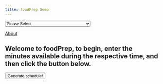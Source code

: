 ```yaml
---
title: foodPrep Demo
---
```

<head>
<meta name="viewport" content="width=device-width, initial-scale=1">
<style>
table{
    table-layout: fixed;
    width: 750px; 
}

.textInputs {
	width: 80px;
}

.truncated {
    display: block;
    white-space: nowrap; /* forces text to single line */
    overflow: hidden;
    text-overflow: ellipsis;
}

.empty {
	background-color: #BB1111;
	width: 84px;
	height: 23px;
}

.dropbtn {
    background-color: #4CAF50;
    color: white;
    padding: 2px;
    font-size: 16px;
    border: none;
	width: 84px;
	height: 23px;
    white-space: nowrap;
}

.dropdown {
    position: relative;
    display: inline-block;
}

.dropdown-content {
    display: none;
    position: absolute;
	white-space: nowrap;
	right: 0;
    background-color: #f1f1f1;
    min-width: 160px;
    box-shadow: 0px 8px 16px 0px rgba(0,0,0,0.2);
    z-index: 1;
}

.dropdown-content b {
    color: black;
    padding: 12px 16px;
    text-decoration: none;
    display: block;
}

.dropdown:hover .dropdown-content {
    display: block;
}

.dropdown:hover .dropbtn {
    background-color: #3e8e41;
}
</style>
</head>
<body>

<select style="width: 280px" id="Mobility" name="Mobility">
  <option selected="">Please Select</option>
  <option>K</option>
  <option>1</option>
  <option>2</option>
  <option>3</option>
  <option>4</option>
  <option>5</option>
  <option>6</option>
  <option>7</option>
  <option>8</option>
  <option>9</option>
  <option>10</option>
  <option>11</option>
  <option>12</option>
</select>


<a href="/foodPrep/about">About</a>
<h2>Welcome to foodPrep, to begin, enter the minutes available during the respective time, and then click the button below.</h2><p>
<button type="button" onclick="sendData()" id = "butt">Generate schedule!</button>
<table id="stuff">
</table>
<script>
	var day;
	var hour;
	var timeTable = [];
	tableText = '<tr><th>Time</th><th>Sunday</th><th>Monday</th><th>Tuesday</th><th>Wednesday</th><th>Thursday</th><th>Friday</th><th>Saturday</th></tr>';
	for(hour=0; hour<24; hour++){
		tableText += '<tr><td>';
		if(hour == 0 || hour == 12){
			tableText += '12:00 ';
		}else{
			tableText += (hour % 12).toString() + ':00 ';
		}
		if(hour > 11){
			tableText += 'PM';
		}else{
			tableText += 'AM';
		}
		tableText += '</td>';
		var tempArr = [];
		for(day=1; day<8; day++){
			tableText += '<td><input type="number" id="';
			tableText += day.toString() + ',' + hour.toString();
			tableText += '" value="0" class="textInputs"/></td>';
			tempArr.push(0);
		}
		timeTable.push(tempArr);
		tableText += '</tr>';
	}
	var myTable = document.getElementById('stuff');
	myTable.innerHTML = tableText;

	function sendData() {
		var buttonId = document.getElementById('butt');
		if(buttonId.innerHTML == 'Edit schedule!'){
			buttonId.innerHTML = 'Generate schedule!';
			var day;
			var hour;
			tableText = '<tr><th>Time</th><th>Sunday</th><th>Monday</th><th>Tuesday</th><th>Wednesday</th><th>Thursday</th><th>Friday</th><th>Saturday</th></tr>';
			for(hour=0; hour<24; hour++){
				tableText += '<tr><td>';
				if(hour == 0 || hour == 12){
					tableText += '12:00 ';
				}else{
					tableText += (hour % 12).toString() + ':00 ';
				}
				if(hour > 11){
					tableText += 'PM';
				}else{
					tableText += 'AM';
				}
				tableText += '</td>';
				for(day=1; day<8; day++){
					tableText += '<td><input type="number" id="';
					tableText += day.toString() + ',' + hour.toString();
					tableText += '" value="' + timeTable[hour][day-1].toString() + '" class="textInputs"/></td>';
				}
				tableText += '</tr>';
			}
			var myTable = document.getElementById('stuff');
			myTable.innerHTML = tableText;		
		}else{
			buttonId.innerHTML = 'Edit schedule!';
			var rawData = [];
			var day;
			var hour;
			var cell;
			var array;
			for(hour = 0; hour < 24; hour++){
				for(day = 1; day < 8; day++){
					cell = document.getElementById(day.toString() + ',' + hour.toString());
					if(parseInt(cell.value) > 0){
						array = {
							start: hour,
							time: parseInt(cell.value),
							day: day-1
						};
						rawData.push(array);
					}
					timeTable[hour][day-1] = parseInt(cell.value);
				}
			}
			var data = JSON.stringify(rawData);
			var XHR = new XMLHttpRequest();

			// Define what happens on successful data submission
			XHR.addEventListener('load', function(event) {
				var obj = JSON.parse(XHR.responseText);
				var day;
				var hour;
				tableText = '<tr><th>Time</th><th>Sunday</th><th>Monday</th><th>Tuesday</th><th>Wednesday</th><th>Thursday</th><th>Friday</th><th>Saturday</th></tr>';
				for(hour=0; hour<24; hour++){
					tableText += '<tr><td>';
					if(hour == 0 || hour == 12){
						tableText += '12:00 ';
					}else{
						tableText += (hour % 12).toString() + ':00 ';
					}
					if(hour > 11){
						tableText += "PM";
					}else{
						tableText += "AM";
					}
					tableText += '</td>';
					for(day=1; day<8; day++){
						tableText += '<td><div class="empty"></div></td>';
					}
					tableText += '</tr>';
				}
				var myTable = document.getElementById('stuff');
				myTable.innerHTML = tableText;
			
				for(day = 1; day < 8; day++){
					for(hour = 0; hour < obj[day-1].length; hour++){
						tableText = '<td><div class="dropdown"><button class="dropbtn"><center><div class="truncated">';
						tableText += obj[day-1][hour].name;
						tableText += '</div></center></button><div class="dropdown-content">';
						tableText += '<center><b>' + obj[day-1][hour].name + '</b></center>';
						tableText += '<b>Preparation Time: ';
						tableText += obj[day-1][hour].preptime.toString();
						tableText += ' minutes</b><b>Ingredients:</b>';
						var numIng;
						for(numIng = 0; numIng < obj[day-1][hour].ingredients.length; numIng++){
							tableText += '<b>&emsp;&#8226;';
							tableText += obj[day-1][hour].ingredients[numIng].name;
							tableText += '</b>';
						}
						tableText += '<b>Steps:</b>';
						var numStep;
						for(numStep = 0; numStep < obj[day-1][hour].steps.length; numStep++){
							tableText += '<b>&emsp;' + (numStep + 1).toString() + ': ';
							tableText += obj[day-1][hour].steps[numStep];
							tableText += '</b>';
						}
						
						tableText += '</div></div></td>';
						myTable.rows[obj[day-1][hour].time + 1].cells[day].innerHTML = tableText;
					}
				}
			});

			// Define what happens in case of error
			XHR.addEventListener('error', function(event) {
				alert('Oops! Something went wrong.');
			});

			// Set up our request
			XHR.open('POST', 'https://mealplan.mccarty.io/foodplan');

			// Add the required HTTP header for form data POST requests
			XHR.setRequestHeader('Content-Type', 'application/x-www-form-urlencoded');

			// Finally, send our data.
			XHR.send(data);
		}
	}
</script>